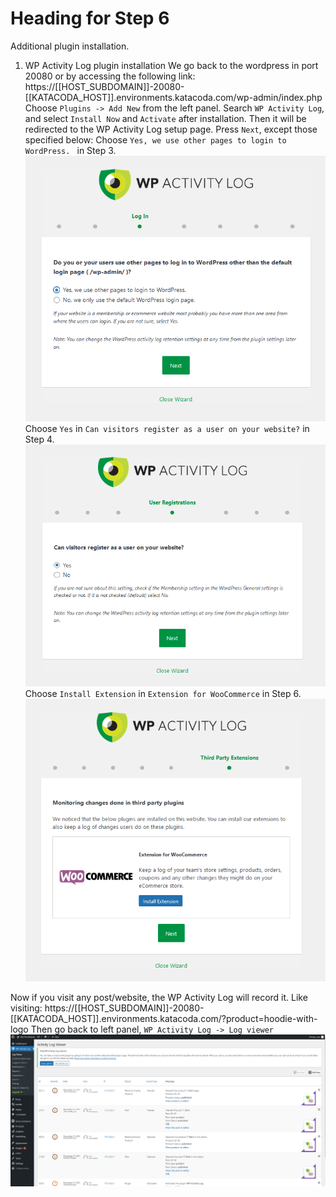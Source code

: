 # Heading for Step 6

Additional plugin installation.

1. WP Activity Log plugin installation 
We go back to the wordpress in port 20080 or by accessing the following link:
https://[[HOST_SUBDOMAIN]]-20080-[[KATACODA_HOST]].environments.katacoda.com/wp-admin/index.php
Choose `Plugins -> Add New` from the left panel.
Search `WP Activity Log`, and select `Install Now` and `Activate` after installation.
Then it will be redirected to the WP Activity Log setup page.
Press `Next`, except those specified below:
Choose `Yes, we use other pages to login to WordPress. ` in Step 3.
![wp_activity_log_setup_step3](./assets/wp_activity_log_setup_step3.png)
Choose `Yes` in `Can visitors register as a user on your website?` in Step 4.
![wp_activity_log_setup_step4](./assets/wp_activity_log_setup_step4.png)
Choose `Install Extension` in `Extension for WooCommerce` in Step 6.
![wp_activity_log_setup_step6](./assets/wp_activity_log_setup_step6.png)

Now if you visit any post/website, the WP Activity Log will record it.
Like visiting:
https://[[HOST_SUBDOMAIN]]-20080-[[KATACODA_HOST]].environments.katacoda.com/?product=hoodie-with-logo
Then go back to left panel, `WP Activity Log -> Log viewer`
![wp_activity_log_record](./assets/wp_activity_log_record.png)